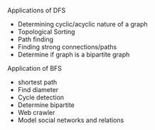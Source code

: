 Applications of DFS
- Determining cyclic/acyclic nature of a graph 
- Topological Sorting 
- Path finding
- Finding strong connections/paths
- Determine if graph is a bipartite graph

Application of BFS
- shortest path
- Find diameter
- Cycle detection
- Determine bipartite
- Web crawler
- Model social networks and relations
